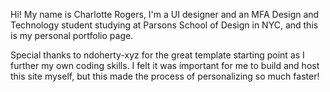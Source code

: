 Hi! My name is Charlotte Rogers, I'm a UI designer and an MFA Design and Technology student studying at Parsons School of Design in NYC, and this is my personal portfolio page.

Special thanks to ndoherty-xyz for the great template starting point as I further my own coding skills. I felt it was important for me to build and host this site myself, but this made the process of personalizing so much faster!
